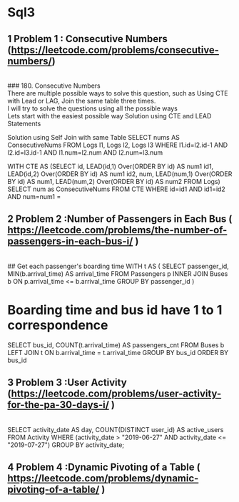 # Sql3

## 1 Problem 1 : Consecutive Numbers	(https://leetcode.com/problems/consecutive-numbers/)
<br>
### 180. Consecutive Numbers
<br>
There are multiple possible ways to solve this question, such as Using CTE with Lead or LAG, Join the same table three times. <br> I will try to solve the questions using all the possible ways <br>
Lets start with the easiest possible way
Solution using CTE and LEAD Statements

Solution using Self Join with same Table
SELECT nums AS ConsecutiveNums FROM Logs l1, Logs l2, Logs l3
WHERE l1.id=l2.id-1 AND l2.id=l3.id-1 AND l1.num=l2.num AND l2.num=l3.num

WITH CTE AS (SELECT id,
                        LEAD(id,1) Over(ORDER BY id) AS num1 id1,
                        LEAD(id,2) Over(ORDER BY id) AS num1 id2,
                        num, 
                        LEAD(num,1) Over(ORDER BY id) AS num1,
                        LEAD(num,2) Over(ORDER BY id) AS num2
            FROM Logs)
SELECT num as ConsecutiveNums 
FROM CTE WHERE id=id1 AND id1=id2 AND num=num1 =

## 2 Problem 2 :Number of Passengers in Each Bus 	(	https://leetcode.com/problems/the-number-of-passengers-in-each-bus-i/ )
<br>
## Get each passenger's boarding time
WITH t AS
(
    SELECT passenger_id, MIN(b.arrival_time) AS arrival_time
    FROM Passengers p
    INNER JOIN Buses b
    ON p.arrival_time <= b.arrival_time
    GROUP BY passenger_id
)

# Boarding time and bus id have 1 to 1 correspondence
SELECT bus_id, COUNT(t.arrival_time) AS passengers_cnt
FROM Buses b
LEFT JOIN t
ON b.arrival_time = t.arrival_time
GROUP BY bus_id
ORDER BY bus_id


## 3 Problem 3 :User Activity		(https://leetcode.com/problems/user-activity-for-the-pa-30-days-i/ )
<br>
SELECT activity_date AS day, COUNT(DISTINCT user_id) AS active_users
FROM Activity
WHERE (activity_date > "2019-06-27" AND activity_date <= "2019-07-27")
GROUP BY activity_date;

## 4 Problem 4 :Dynamic Pivoting of a Table	(	https://leetcode.com/problems/dynamic-pivoting-of-a-table/ )
<br>

